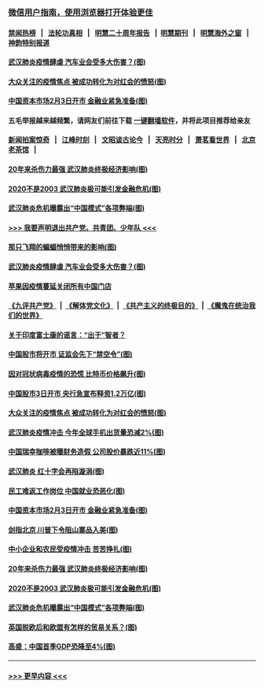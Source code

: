 ### [微信用户指南，使用浏览器打开体验更佳](https://github.com/gfw-breaker/banned-news1/blob/master/indexes/wechat-guide.md?t=0)
#### [禁闻热榜](热点新闻.md?t=0)  &nbsp;&nbsp;|&nbsp;&nbsp; [法轮功真相](https://github.com/gfw-breaker/truth/blob/master/README.md?t=0) &nbsp;&nbsp;|&nbsp;&nbsp; [明慧二十周年报告](https://github.com/gfw-breaker/mh-reports/blob/master/README.md?t=0) &nbsp;&nbsp;|&nbsp;&nbsp;[明慧期刊](https://github.com/gfw-breaker/mh-qikan) &nbsp;&nbsp;|&nbsp;&nbsp; [明慧海外之窗](https://github.com/gfw-breaker/mh-news/blob/master/README.md?t=0) &nbsp;&nbsp;|&nbsp;&nbsp; [神韵特别报道](https://github.com/gfw-breaker/mh-news/blob/master/shenyun.md?t=0)
#### [武汉肺炎疫情肆虐 汽车业会受多大伤害？(图)](../pages/p5/921740.md?t=02031722) 
#### [大众关注的疫情焦点 被成功转化为对红会的愤怒(图)](../pages/p5/921720.md?t=02031722) 
#### [中国资本市场2月3日开市 金融业紧急准备(图)](../pages/p5/921610.md?t=02031722) 
#### 五毛举报越来越频繁，请网友们前往下载 [一键翻墙软件](https://github.com/gfw-breaker/ssr-accounts)，并将此项目推荐给亲友
#### [新闻拍案惊奇](https://github.com/gfw-breaker/banned-news1/blob/master/pages/link4.md) &nbsp;&nbsp;|&nbsp;&nbsp; [江峰时刻](https://github.com/gfw-breaker/banned-news1/blob/master/pages/link4.md) &nbsp;&nbsp;|&nbsp;&nbsp; [文昭谈古论今](https://github.com/gfw-breaker/banned-news1/blob/master/pages/link4.md) &nbsp;&nbsp;|&nbsp;&nbsp; [天亮时分](https://github.com/gfw-breaker/banned-news1/blob/master/pages/link4.md) &nbsp;&nbsp;|&nbsp;&nbsp; [萧茗看世界](https://github.com/gfw-breaker/banned-news1/blob/master/pages/link4.md) &nbsp;&nbsp;|&nbsp;&nbsp; [北京老茶馆](https://github.com/gfw-breaker/banned-news1/blob/master/pages/link4.md) &nbsp;&nbsp;|&nbsp;&nbsp; 
#### [20年来杀伤力最强 武汉肺炎终极经济影响(图)](../pages/p5/921614.md?t=02031722) 
#### [2020不是2003 武汉肺炎极可能引发金融危机(图)](../pages/p5/921629.md?t=02031722) 
#### [武汉肺炎危机曝露出“中国模式”各项弊端(图)](../pages/p5/921639.md?t=02031722) 
#### [>>> 我要声明退出共产党、共青团、少年队 <<<](https://github.com/begood0513/goodnews/blob/master/quit/letter.md) 
#### [那只飞翔的蝙蝠悄悄带来的影响(图)](../pages/p5/921724.md?t=02031722) 
#### [武汉肺炎疫情肆虐 汽车业会受多大伤害？(图)](../pages/p5/921740.md?t=02031722) 
#### [苹果因疫情蔓延关闭所有中国门店](../pages/p5/921743.md?t=02031722) 
#### [《九评共产党》](https://github.com/begood0513/9ping.md/blob/master/README.md) &nbsp;|&nbsp; [《解体党文化》](../../../../jtdwh.md/blob/master/README.md)  &nbsp;|&nbsp; [《共产主义的终极目的》](../../../../gczydzjmd.md/blob/master/README.md) &nbsp;|&nbsp; [《魔鬼在统治我们的世界》](../../../../mgztzwmdsj.md/blob/master/README.md) 
#### [关于印度富士康的谣言：“出于”智者？](../pages/p5/921729.md?t=02031722) 
#### [中国股市将开市 证监会先下“禁空令”(图)](../pages/p5/921745.md?t=02031722) 
#### [因对冠状病毒疫情的恐慌 比特币价格飙升(图)](../pages/p5/921736.md?t=02031722) 
#### [中国股市3日开市 央行急宣布释资1.2万亿(图)](../pages/p5/921741.md?t=02031722) 
#### [大众关注的疫情焦点 被成功转化为对红会的愤怒(图)](../pages/p5/921720.md?t=02031722) 
#### [武汉肺炎疫情冲击 今年全球手机出货量恐减2%(图)](../pages/p5/921719.md?t=02031722) 
#### [中国瑞幸咖啡被曝财务造假 公司股价暴跌近11%(图)](../pages/p5/921714.md?t=02031722) 
#### [武汉肺炎 红十字会再陷漩涡(图)](../pages/p5/921706.md?t=02031722) 
#### [民工难返工作岗位 中国就业恐恶化(图)](../pages/p5/921704.md?t=02031722) 
#### [中国资本市场2月3日开市 金融业紧急准备(图)](../pages/p5/921610.md?t=02031722) 
#### [剑指北京 川普下令阻山寨品入美(图)](../pages/p5/921663.md?t=02031722) 
#### [中小企业和农民受疫情冲击 苦苦挣扎(图)](../pages/p5/921661.md?t=02031722) 
#### [20年来杀伤力最强 武汉肺炎终极经济影响(图)](../pages/p5/921614.md?t=02031722) 
#### [2020不是2003 武汉肺炎极可能引发金融危机(图)](../pages/p5/921629.md?t=02031722) 
#### [武汉肺炎危机曝露出“中国模式”各项弊端(图)](../pages/p5/921639.md?t=02031722) 
#### [英国脱欧后和欧盟有怎样的贸易关系？(图)](../pages/p5/921615.md?t=02031722) 
#### [高盛：中国首季GDP恐降至4%(图)](../pages/p5/921601.md?t=02031722) 

----
#### [ >>> 更早内容 <<< ](../indexes/p5-earlier.md)

